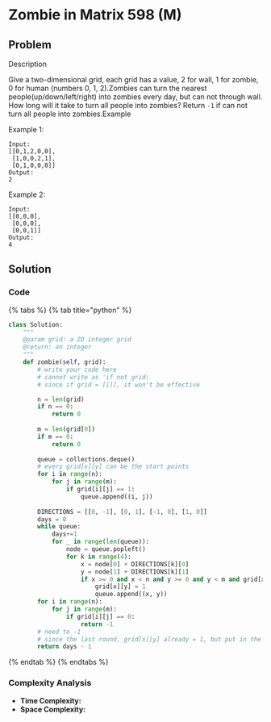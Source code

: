 # Zombie in Matrix 598 \(M\)

## Problem

Description

Give a two-dimensional grid, each grid has a value, 2 for wall, 1 for zombie, 0 for human \(numbers 0, 1, 2\).Zombies can turn the nearest people\(up/down/left/right\) into zombies every day, but can not through wall. How long will it take to turn all people into zombies? Return `-1` if can not turn all people into zombies.Example

Example 1:

```text
Input:
[[0,1,2,0,0],
 [1,0,0,2,1],
 [0,1,0,0,0]]
Output:
2
```

Example 2:

```text
Input:
[[0,0,0],
 [0,0,0],
 [0,0,1]]
Output:
4
```

## Solution 

### Code

{% tabs %}
{% tab title="python" %}
```python
class Solution:
    """
    @param grid: a 2D integer grid
    @return: an integer
    """
    def zombie(self, grid):
        # write your code here
        # cannot write as 'if not grid:
        # since if grid = [[]], it won't be effective

        n = len(grid)
        if n == 0:
            return 0
        
        m = len(grid[0])
        if m == 0:
            return 0
        
        queue = collections.deque()
        # every grid[x][y] can be the start points
        for i in range(n):
            for j in range(m):
                if grid[i][j] == 1:
                    queue.append((i, j))
        
        DIRECTIONS = [[0, -1], [0, 1], [-1, 0], [1, 0]]
        days = 0
        while queue:
            days+=1
            for _ in range(len(queue)):
                node = queue.popleft()
                for k in range(4):
                    x = node[0] + DIRECTIONS[k][0]
                    y = node[1] + DIRECTIONS[k][1]
                    if x >= 0 and x < n and y >= 0 and y < m and grid[x][y] == 0:
                        grid[x][y] = 1
                        queue.append((x, y))
        for i in range(n):
            for j in range(m):
                if grid[i][j] == 0:
                    return -1
        # need to -1
        # since the last round, grid[x][y] already = 1, but put in the queue so would execute one more time (to let queue = 0)
        return days - 1   
```
{% endtab %}
{% endtabs %}

### Complexity Analysis

* **Time Complexity:**
* **Space Complexity:**

